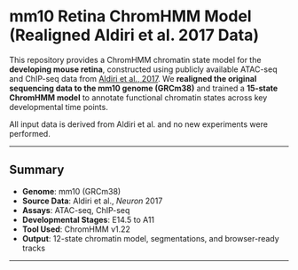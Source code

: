 # mm10 Retina ChromHMM Model (Realigned Aldiri et al. 2017 Data)

This repository provides a ChromHMM chromatin state model for the **developing mouse retina**, constructed using publicly available ATAC-seq and ChIP-seq data from [Aldiri et al., 2017](https://www.sciencedirect.com/science/article/pii/S0896627317303483?via%3Dihub). We **realigned the original sequencing data to the mm10 genome (GRCm38)** and trained a **15-state ChromHMM model** to annotate functional chromatin states across key developmental time points.

All input data is derived from Aldiri et al. and no new experiments were performed.

---

##  Summary

- **Genome**: mm10 (GRCm38)
- **Source Data**: Aldiri et al., *Neuron* 2017
- **Assays**: ATAC-seq, ChIP-seq 
- **Developmental Stages**: E14.5 to A11
- **Tool Used**: ChromHMM v1.22
- **Output**: 12-state chromatin model, segmentations, and browser-ready tracks

---



